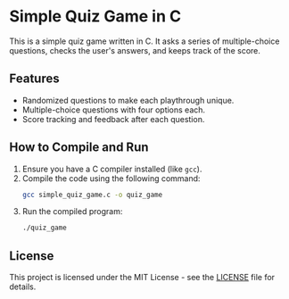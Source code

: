 # Simple Quiz Game in C

This is a simple quiz game written in C. It asks a series of multiple-choice questions, checks the user's answers, and keeps track of the score.

## Features
- Randomized questions to make each playthrough unique.
- Multiple-choice questions with four options each.
- Score tracking and feedback after each question.

## How to Compile and Run
1. Ensure you have a C compiler installed (like `gcc`).
2. Compile the code using the following command:
    ```bash
    gcc simple_quiz_game.c -o quiz_game
    ```
3. Run the compiled program:
    ```bash
    ./quiz_game
    ```

## License
This project is licensed under the MIT License - see the [LICENSE](LICENSE) file for details.
